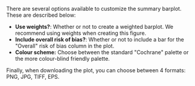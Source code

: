There are several options available to customize the summary barplot. These are described below:

* __Use weights?__: Whether or not to create a weighted barplot. We recommend using weights when creating this figure.
* __Include overall risk of bias?__: Whether or not to include a bar for the "Overall" risk of bias column in the plot.
* __Colour scheme:__ Choose between the standard "Cochrane" palette or the more colour-blind friendly palette.

Finally, when downloading the plot, you can choose between 4 formats: PNG, JPG, TIFF, EPS.